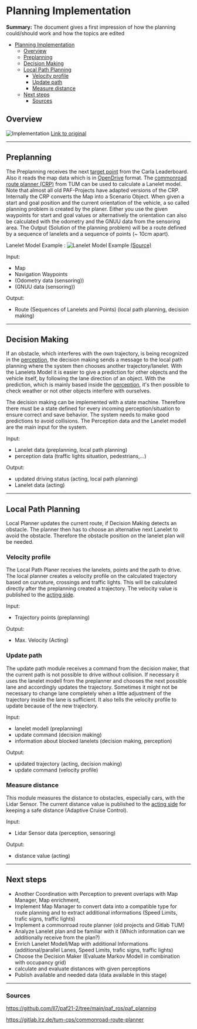 # Planning Implementation

**Summary:** The document gives a first impression of how the planning could/should work
and how the topics are edited

- [Planning Implementation](#planning-implementation)
  - [Overview](#overview)
  - [Preplanning](#preplanning)
  - [Decision Making](#decision-making)
  - [Local Path Planning](#local-path-planning)
    - [Velocity profile](#velocity-profile)
    - [Update path](#update-path)
    - [Measure distance](#measure-distance)
  - [Next steps](#next-steps)
    - [Sources](#sources)

## Overview

![Implementation](../../assets/Planning_Implementierung.png)
[Link to original](https://miro.com/app/board/uXjVP_LIQpE=/?share_link_id=806357474480)

---

## Preplanning
  
The Preplanning receives the next [target point](./basics.md#wie-sehen-die-daten-vom-leaderboard-für-das-global-planning-aus) from the Carla Leaderboard. Also it reads the map data which is in [OpenDrive](https://www.asam.net/standards/detail/opendrive/) format.
The [commonroad route planner (CRP)](https://gitlab.lrz.de/tum-cps/commonroad-route-planner/) from TUM can be used to calculate a Lanelet model. Note that almost all old PAF-Projects have adapted versions of the CRP. Internally the CRP converts the Map into a Scenario Object.
When given a start and goal position and the current orientation of the vehicle, a so called planning problem is created by the planer.
Either you use the given waypoints for start and goal values or alternatively the orientation can also be calculated with the odometry and the GNUU data from the sensoring area.
The Output (Solution of the planning problem) will be a route defined by a sequence of lanelets and a sequence of points (~ 10cm apart).

Lanelet Model Example :
![Lanelet Model Example](../../assets/Lanelets.png)
[(Source)](https://github.com/ll7/psaf2/tree/main/Planning/global_planner)

Input:

- Map
- Navigation Waypoints
- (Odometry data (sensoring))
- (GNUU data (sensoring))

Output:

- Route (Sequences of Lanelets and Points) (local path planning, decision making)

---

## Decision Making

If an obstacle, which interferes with the own trajectory, is being recognized in the [perception](../perception),
the decision making sends a message to the local path planning where the system then chooses another trajectory/lanelet.
With the Lanelets Model it is easier to give a prediction for other objects and the vehicle itself,
by following the lane direction of an object. With the prediction, which is mainly based inside the [perception](../perception),
it's then possible to check weather or not other objects interfere with ourselves.

The decision making can be implemented with a state machine. Therefore there must be a state defined for every incoming perception/situation to ensure correct and save behavior.
The system needs to make good predictions to avoid collisions. The Perception data and the Lanelet modell are the main input for the system.

Input:

- Lanelet data (preplanning, local path planning)
- perception data (traffic lights situation, pedestrians,...)

Output:

- updated driving status (acting, local path planning)
- Lanelet data (acting)

---

## Local Path Planning

Local Planner updates the current route, if Decision Making detects an obstacle. The planner then has to choose an alternative next Lanelet to avoid the obstacle. Therefore the obstacle position on the lanelet plan will be needed.

### Velocity profile

The Local Path Planer receives the lanelets, points and the path to drive.
The local planner creates a velocity profile on the calculated trajectory based on curvature, crossings and traffic lights.
This will be calculated directly after the preplanning created a trajectory. The velocity value is published to the [acting side](../acting).

Input:

- Trajectory points (preplanning)

Output:

- Max. Velocity (Acting)

### Update path

The update path module receives a command from the decision maker, that the current path is not possible to drive without collision.
If necessary it uses the lanelet modell from the preplanner and chooses the next possible lane and accordingly updates the trajectory.
Sometimes it might not be necessary to change lane completely when a little adjustment of the trajectory inside the lane is sufficient.
It also tells the velocity profile to update because of the new trajectory.

Input:

- lanelet modell (preplanning)
- update command (decision making)
- information about blocked lanelets (decision making, perception)

Output:

- updated trajectory (acting, decision making)
- update command (velocity profile)

### Measure distance

This module measures the distance to obstacles, especially cars, with the Lidar Sensor. The current distance value is published to the [acting side](../acting) for keeping a safe distance (Adaptive Cruise Control).

Input:

- Lidar Sensor data (perception, sensoring)

Output:

- distance value (acting)

---

## Next steps

- Another Coordination with Perception to prevent overlaps with Map Manager, Map enrichment,
- Implement Map Manager to convert data into a compatible type for route planning and to extract additional informations (Speed Limits, trafic signs, traffic lights)
- Implement a commonroad route planner (old projects and Gitlab TUM)
- Analyze Lanelet plan and be familiar with it (Which information can we additionally receive from the plan?)
- Enrich Lanelet Modell/Map with additional Informations (additional/parallel Lanes, Speed Limits, trafic signs, traffic lights)
- Choose the Decision Maker (Evaluate Markov Modell in combination with occupancy grid)
- calculate and evaluate distances with given perceptions
- Publish available and needed data (data available in this stage)

---

### Sources

<https://github.com/ll7/paf21-2/tree/main/paf_ros/paf_planning>

<https://gitlab.lrz.de/tum-cps/commonroad-route-planner>
